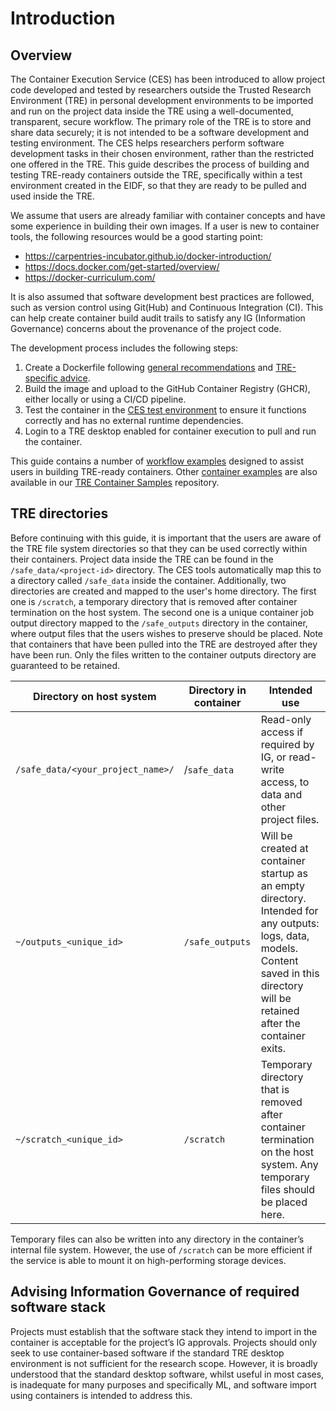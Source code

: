 # Introduction

## Overview

The Container Execution Service (CES) has been introduced to allow project code developed and tested by researchers outside the Trusted Research Environment (TRE) in personal development environments to be imported and run on the project data inside the TRE using a well-documented, transparent, secure workflow.
The primary role of the TRE is to store and share data securely; it is not intended to be a software development and testing environment. The CES helps researchers perform software development tasks in their chosen environment, rather than the restricted one offered in the TRE.
This guide describes the process of building and testing TRE-ready containers outside the TRE, specifically within a test environment created in the EIDF, so that they are ready to be pulled and used inside the TRE.

We assume that users are already familiar with container concepts and have some experience in building their own images. If a user is new to container tools, the following resources would be a good starting point:

- <https://carpentries-incubator.github.io/docker-introduction/>
- <https://docs.docker.com/get-started/overview/>
- <https://docker-curriculum.com/>

It is also assumed that software development best practices are followed, such as version control using Git(Hub) and Continuous Integration (CI). This can help create container build audit trails to satisfy any IG (Information Governance) concerns about the provenance of the project code.

The development process includes the following steps:

1. Create a Dockerfile following [general recommendations](./development-workflow.md#12-general-recommendations) and [TRE-specific advice](./development-workflow.md#11-tre-specific-advice).
1. Build the image and upload to the GitHub Container Registry (GHCR), either locally or using a CI/CD pipeline.
1. Test the container in the [CES test environment](./development-workflow.md#31-accessing-test-environment) to ensure it functions correctly and has no external runtime dependencies.
1. Login to a TRE desktop enabled for container execution to pull and run the container.

This guide contains a number of [workflow examples](./workflow-examples.md) designed to assist users in building TRE-ready containers. Other [container examples](./container-examples.md) are also available in our [TRE Container Samples](https://github.com/EPCCed/tre-container-samples/) repository.

## TRE directories

Before continuing with this guide, it is important that the users are aware of the TRE file system directories so that they can be used correctly within their containers. Project data inside the TRE can be found in the `/safe_data/<project-id>` directory.
The CES tools automatically map this to a directory called `/safe_data` inside the container. Additionally, two directories are created and mapped to the user's home directory. The first one is `/scratch`, a temporary directory that is removed after container termination on the host system.
The second one is a unique container job output directory mapped to the `/safe_outputs` directory in the container, where output files that the users wishes to preserve should be placed. Note that containers that have been pulled into the TRE are destroyed after they have been run. Only the files written to the container outputs directory are guaranteed to be retained.

| Directory on host system | Directory in container | Intended use
| -------- | ------- | ------- |
| `/safe_data/<your_project_name>/`|/`safe_data`|Read-only access if required by IG, or read-write access, to data and other project files.|
|`~/outputs_<unique_id>`  |`/safe_outputs`  |Will be created at container startup as an empty directory. Intended for any outputs: logs, data, models. Content saved in this directory will be retained after the container exits.|
|`~/scratch_<unique_id>`|`/scratch`|Temporary directory that is removed after container termination on the host system. Any temporary files should be placed here.|

Temporary files can also be written into any directory in the container’s internal file system. However, the use of `/scratch` can be more efficient if the service is able to mount it on high-performing storage devices.

## Advising Information Governance of required software stack

Projects must establish that the software stack they intend to import in the container is acceptable for the project’s IG approvals. Projects should only seek to use container-based software if the standard TRE desktop environment is not sufficient for the research scope. However, it is broadly understood that the standard desktop software, whilst useful in most cases, is inadequate for many purposes and specifically ML, and software import using containers is intended to address this.
